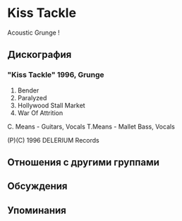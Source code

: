 # Kiss Tackle

Acoustic Grunge !

## Дискография

### "Kiss Tackle" 1996, Grunge

1. Bender
2. Paralyzed
3. Hollywood Stall Market
4. War Of Attrition

C. Means - Guitars, Vocals
T.Means - Mallet Bass, Vocals

(P)(C) 1996 DELERIUM Records


## Отношения с другими группами


## Обсуждения


## Упоминания

